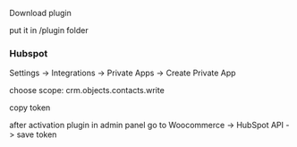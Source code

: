 Download plugin

put it in /plugin folder

### Hubspot
Settings -> Integrations -> Private Apps -> Create Private App

choose scope: crm.objects.contacts.write

copy token

after activation plugin in admin panel go to Woocommerce -> HubSpot API -> save token
